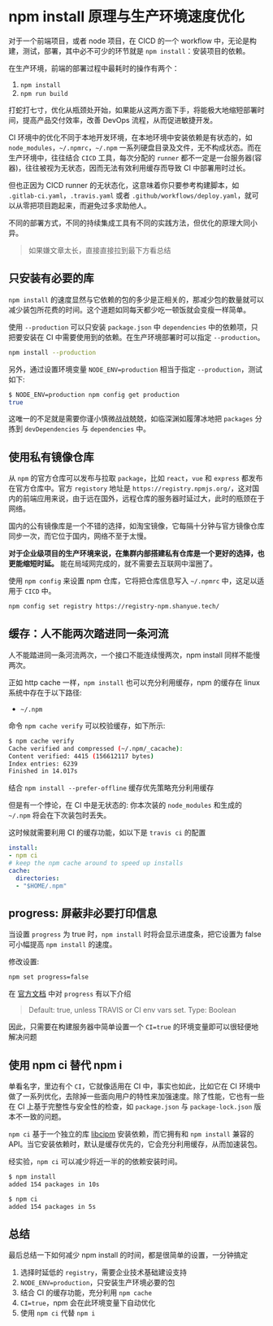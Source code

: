 # npm install 原理与生产环境速度优化

对于一个前端项目，或者 node 项目，在 CICD 的一个 workflow 中，无论是构建，测试，部署，其中必不可少的环节就是 `npm install`：安装项目的依赖。

在生产环境，前端的部署过程中最耗时的操作有两个：

1. `npm install`
1. `npm run build`

打蛇打七寸，优化从瓶颈处开始，如果能从这两方面下手，将能极大地缩短部署时间，提高产品交付效率，改善 DevOps 流程，从而促进敏捷开发。

CI 环境中的优化不同于本地开发环境，在本地环境中安装依赖是有状态的，如 `node_modules`，`~/.npmrc`，`~/.npm` 一系列硬盘目录及文件，无不构成状态。而在生产环境中，往往结合 `CICD` 工具，每次分配的 `runner` 都不一定是一台服务器(容器)，往往被视为无状态，因而无法有效利用缓存而导致 CI 中部署用时过长。

但也正因为 CICD runner 的无状态化，这意味着你只要参考构建脚本，如 `.gitlab-ci.yaml`，`.travis.yaml` 或者 `.github/workflows/deploy.yaml`，就可以从零把项目跑起来，而避免过多求助他人。

不同的部署方式，不同的持续集成工具有不同的实践方法，但优化的原理大同小异。

<!--more-->

> 如果嫌文章太长，直接直接拉到最下方看总结

## 只安装有必要的库

`npm install` 的速度显然与它依赖的包的多少是正相关的，那减少包的数量就可以减少装包所花费的时间。这个道题如同每天都少吃一顿饭就会变瘦一样简单。

使用 `--production` 可以只安装 `package.json` 中 `dependencies` 中的依赖项，只把要安装在 CI 中需要使用到的依赖。在生产环境部署时可以指定 `--production`。

``` bash
npm install --production
```

另外，通过设置环境变量 `NODE_ENV=production` 相当于指定 `--production`，测试如下:

``` bash
$ NODE_ENV=production npm config get production
true
```

这唯一的不足就是需要你谨小慎微战战兢兢，如临深渊如履薄冰地把 `packages` 分拣到 `devDependencies` 与 `dependencies` 中。

## 使用私有镜像仓库

从 `npm` 的官方仓库可以发布与拉取 `package`，比如 `react`，`vue` 和 `express` 都发布在官方仓库中。官方 `registory` 地址是 `https://registry.npmjs.org/`，这对国内的前端应用来说，由于远在国外，远程仓库的服务器时延过大，此时的瓶颈在于网络。

国内的公有镜像库是一个不错的选择，如淘宝镜像，它每隔十分钟与官方镜像仓库同步一次，而它位于国内，网络不至于太慢。

**对于企业级项目的生产环境来说，在集群内部搭建私有仓库是一个更好的选择，也更能缩短时延。** 能在局域网完成的，就不需要去互联网中溜圈了。

使用 `npm config` 来设置 npm 仓库，它将把仓库信息写入 `~/.npmrc` 中，这足以适用于 `CICD` 中。

``` bash
npm config set registry https://registry-npm.shanyue.tech/
```

## 缓存：人不能两次踏进同一条河流

人不能踏进同一条河流两次，一个接口不能连续慢两次，npm install 同样不能慢两次。

正如 http cache 一样，`npm install` 也可以充分利用缓存，npm 的缓存在 linux 系统中存在于以下路径:

+ `~/.npm`

命令 `npm cache verify` 可以校验缓存，如下所示:

``` bash
$ npm cache verify
Cache verified and compressed (~/.npm/_cacache):
Content verified: 4415 (156612117 bytes)
Index entries: 6239
Finished in 14.017s
```

结合 `npm install --prefer-offline` 缓存优先策略充分利用缓存

但是有一个悖论，在 CI 中是无状态的: 你本次装的 `node_modules` 和生成的 `~/.npm` 将会在下次装包时丢失。

这时候就需要利用 CI 的缓存功能，如以下是 `travis ci` 的配置

``` yaml
install:
- npm ci
# keep the npm cache around to speed up installs
cache:
  directories:
  - "$HOME/.npm"
```

## progress: 屏蔽非必要打印信息

当设置 `progress` 为 true 时，`npm install` 时将会显示进度条，把它设置为 false 可小幅提高 `npm install` 的速度。

修改设置:

``` bash
npm set progress=false
```

在 [官方文档](https://docs.npmjs.com/using-npm/config#progress) 中对 `progress` 有以下介绍

> Default: true, unless TRAVIS or CI env vars set.
> Type: Boolean

因此，只需要在构建服务器中简单设置一个 `CI=true` 的环境变量即可以很轻便地解决问题

## 使用 npm ci 替代 npm i

单看名字，里边有个 `CI`，它就像适用在 CI 中，事实也如此，比如它在 CI 环境中做了一系列优化，去除掉一些面向用户的特性来加强速度。除了性能，它也有一些在 CI 上基于完整性与安全性的检查，如 `package.json` 与 `package-lock.json` 版本不一致的问题。

`npm ci` 基于一个独立的库 [libcipm](https://github.com/npm/libcipm) 安装依赖，而它拥有和 `npm install` 兼容的 API。当它安装依赖时，默认是缓存优先的，它会充分利用缓存，从而加速装包。

经实验，`npm ci` 可以减少将近一半的的依赖安装时间。

``` bash
$ npm install
added 154 packages in 10s

$ npm ci
added 154 packages in 5s
```

## 总结

最后总结一下如何减少 npm install 的时间，都是很简单的设置，一分钟搞定

1. 选择时延低的 `registry`，需要企业技术基础建设支持
1. `NODE_ENV=production`，只安装生产环境必要的包
1. 结合 CI 的缓存功能，充分利用 `npm cache`
1. `CI=true`，npm 会在此环境变量下自动优化
1. 使用 `npm ci` 代替 `npm i`
